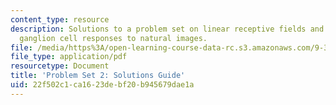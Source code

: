 ```yaml
---
content_type: resource
description: Solutions to a problem set on linear receptive fields and predicting
  ganglion cell responses to natural images.
file: /media/https%3A/open-learning-course-data-rc.s3.amazonaws.com/9-35-sensation-and-perception-spring-2009/22f502c1ca1623debf20b945679dae1a_MIT9_35s09_sol_pset02.pdf
file_type: application/pdf
resourcetype: Document
title: 'Problem Set 2: Solutions Guide'
uid: 22f502c1-ca16-23de-bf20-b945679dae1a
---
```

